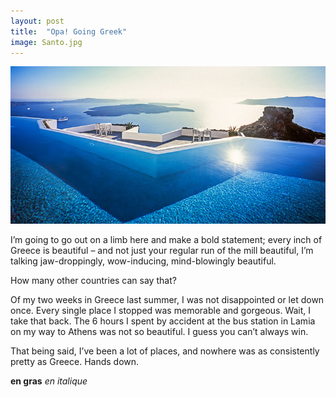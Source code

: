 ```yaml
---
layout: post
title:  "Opa! Going Greek"
image: Santo.jpg
---
```


![Greece](/images/Greeceswim.jpg)


I’m going to go out on a limb here and make a bold statement; every inch of Greece is beautiful – and not just your regular run of the mill beautiful, I’m talking jaw-droppingly, wow-inducing, mind-blowingly beautiful.

How many other countries can say that?

Of my two weeks in Greece last summer, I was not disappointed or let down once. Every single place I stopped was memorable and gorgeous. Wait, I take that back. The 6 hours I spent by accident at the bus station in Lamia on my way to Athens was not so beautiful. I guess you can’t always win.

That being said, I’ve been a lot of places, and nowhere was as consistently pretty as Greece. Hands down.


**en gras**
*en italique*